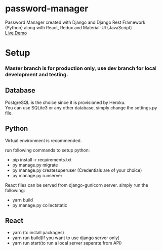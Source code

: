 # password-manager
Password Manager created with Django and Django Rest Framework (Python) along with React, Redux and Material-UI (JavaScript)<br>
[Live Demo](https://securebits.herokuapp.com/)


# Setup
### Master branch is for production only, use dev branch for local development and testing.


## Database
PostgreSQL is the choice since it is provisioned by Heroku.<br>
You can use SQLite3 or any other database, simply change the settings.py file.<br>


## Python
Virtual environment is recommended.<br>

run following commands to setup python:<br>
+ pip install -r requirements.txt
+ py manage.py migrate
+ py manage.py createsuperuser (Credentials are of your choice)
+ py manage.py runserver

React files can be served from django-gunicorn server. simply run the following:
+ yarn build
+ py manage.py collectstatic


## React
+ yarn (to install packages)
+ yarn run build(If you want to use django server only)
+ yarn run start(to run a local server seperate from API)